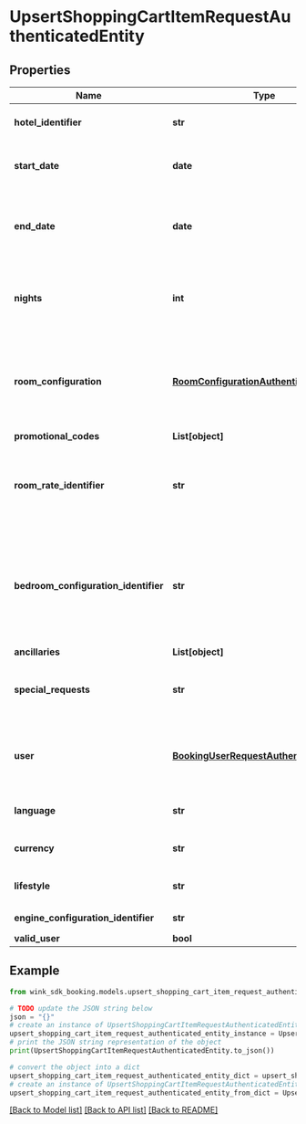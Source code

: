 # UpsertShoppingCartItemRequestAuthenticatedEntity


## Properties

Name | Type | Description | Notes
------------ | ------------- | ------------- | -------------
**hotel_identifier** | **str** | Unique hotel record identifier. | 
**start_date** | **date** | Date when guest arrives on the premises. | 
**end_date** | **date** | Date when guest departs the premises. Optional if nights is specified. | [optional] 
**nights** | **int** | Date when guest departs the premises. Optional if endDate is specified. | [optional] 
**room_configuration** | [**RoomConfigurationAuthenticatedEntity**](RoomConfigurationAuthenticatedEntity.md) | Room configuration is how the guest wants the room to support her accompanying guests. | 
**promotional_codes** | **List[object]** |  | [optional] 
**room_rate_identifier** | **str** | The unique master rate that made the guest room / rate plan available for sale. | 
**bedroom_configuration_identifier** | **str** | Guest can optionally request a specific bedroom layout if the room type is set up with multiple layout choices. | [optional] 
**ancillaries** | **List[object]** |  | [optional] 
**special_requests** | **str** | A guest can send a special request to the hotel in free-text here. | [optional] 
**user** | [**BookingUserRequestAuthenticatedEntity**](BookingUserRequestAuthenticatedEntity.md) | User object contains details of the person that made the booking. | 
**language** | **str** | User&#39;s language preference | [optional] 
**currency** | **str** | User&#39;s currency preference | 
**lifestyle** | **str** | Control which lifestyle the user used. | [optional] 
**engine_configuration_identifier** | **str** | Affiliate customization | 
**valid_user** | **bool** |  | [optional] 

## Example

```python
from wink_sdk_booking.models.upsert_shopping_cart_item_request_authenticated_entity import UpsertShoppingCartItemRequestAuthenticatedEntity

# TODO update the JSON string below
json = "{}"
# create an instance of UpsertShoppingCartItemRequestAuthenticatedEntity from a JSON string
upsert_shopping_cart_item_request_authenticated_entity_instance = UpsertShoppingCartItemRequestAuthenticatedEntity.from_json(json)
# print the JSON string representation of the object
print(UpsertShoppingCartItemRequestAuthenticatedEntity.to_json())

# convert the object into a dict
upsert_shopping_cart_item_request_authenticated_entity_dict = upsert_shopping_cart_item_request_authenticated_entity_instance.to_dict()
# create an instance of UpsertShoppingCartItemRequestAuthenticatedEntity from a dict
upsert_shopping_cart_item_request_authenticated_entity_from_dict = UpsertShoppingCartItemRequestAuthenticatedEntity.from_dict(upsert_shopping_cart_item_request_authenticated_entity_dict)
```
[[Back to Model list]](../README.md#documentation-for-models) [[Back to API list]](../README.md#documentation-for-api-endpoints) [[Back to README]](../README.md)


